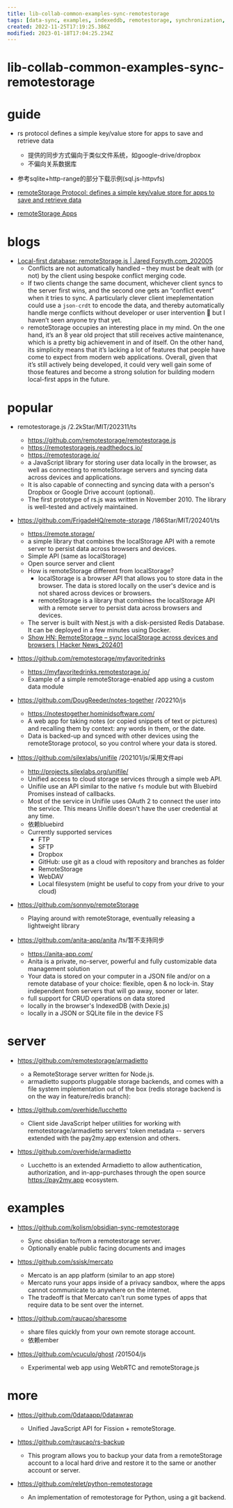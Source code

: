 ```yaml
---
title: lib-collab-common-examples-sync-remotestorage
tags: [data-sync, examples, indexeddb, remotestorage, synchronization, toc]
created: 2022-11-25T17:19:25.386Z
modified: 2023-01-18T17:04:25.234Z
---
```


# lib-collab-common-examples-sync-remotestorage

# guide

- rs protocol defines a simple key/value store for apps to save and retrieve data
  - 提供的同步方式偏向于类似文件系统，如google-drive/dropbox
  - 不偏向关系数据库

- 参考sqlite+http-range的部分下载示例(sql.js-httpvfs)

- [remoteStorage Protocol: defines a simple key/value store for apps to save and retrieve data](https://remotestorage.io/protocol/)
- [remoteStorage Apps](https://remotestorage.io/apps/)
# blogs
- [Local-first database: remoteStorage.js | Jared Forsyth.com_202005](https://jaredforsyth.com/posts/local-first-database-remotestorage/)
  - Conflicts are not automatically handled – they must be dealt with (or not) by the client using bespoke conflict merging code. 
  - If two clients change the same document, whichever client syncs to the server first wins, and the second one gets an “conflict event” when it tries to sync. A particularly clever client imeplementation could use a `json-crdt` to encode the data, and thereby automatically handle merge conflicts without developer or user intervention 🤔 but I haven’t seen anyone try that yet.
  - remoteStorage occupies an interesting place in my mind. On the one hand, it’s an 8 year old project that still receives active maintenance, which is a pretty big achievement in and of itself. On the other hand, its simplicity means that it’s lacking a lot of features that people have come to expect from modern web applications. Overall, given that it’s still actively being developed, it could very well gain some of those features and become a strong solution for building modern local-first apps in the future.
# popular
- remotestorage.js /2.2kStar/MIT/202311/ts
  - https://github.com/remotestorage/remotestorage.js
  - https://remotestoragejs.readthedocs.io/
  - https://remotestorage.io/
  - a JavaScript library for storing user data locally in the browser, as well as connecting to remoteStorage servers and syncing data across devices and applications.
  - It is also capable of connecting and syncing data with a person's Dropbox or Google Drive account (optional).
  - The first prototype of rs.js was written in November 2010. The library is well-tested and actively maintained.

- https://github.com/FrigadeHQ/remote-storage /186Star/MIT/202401/ts
  - https://remote.storage/
  - a simple library that combines the localStorage API with a remote server to persist data across browsers and devices.
  - Simple API (same as localStorage)
  - Open source server and client
  - How is remoteStorage different from localStorage?
    - localStorage is a browser API that allows you to store data in the browser. The data is stored locally on the user's device and is not shared across devices or browsers. 
    - remoteStorage is a library that combines the localStorage API with a remote server to persist data across browsers and devices.
  - The server is built with Nest.js with a disk-persisted Redis Database. It can be deployed in a few minutes using Docker.
  - [Show HN: RemoteStorage – sync localStorage across devices and browsers | Hacker News_202401](https://news.ycombinator.com/item?id=38972358)

- https://github.com/remotestorage/myfavoritedrinks
  - https://myfavoritedrinks.remotestorage.io/
  - Example of a simple remoteStorage-enabled app using a custom data module

- https://github.com/DougReeder/notes-together /202210/js
  - https://notestogether.hominidsoftware.com/
  - A web app for taking notes (or copied snippets of text or pictures) and recalling them by context: any words in them, or the date.
  - Data is backed-up and synced with other devices using the remoteStorage protocol, so you control where your data is stored.

- https://github.com/silexlabs/unifile /202101/js/采用文件api
  - http://projects.silexlabs.org/unifile/
  - Unified access to cloud storage services through a simple web API.
  - Unifile use an API similar to the native `fs` module but with Bluebird Promises instead of callbacks.
  - Most of the service in Unifile uses OAuth 2 to connect the user into the service. This means Unifile doesn't have the user credential at any time.
  - 依赖bluebird
  - Currently supported services
    - FTP
    - SFTP
    - Dropbox
    - GitHub: use git as a cloud with repository and branches as folder
    - RemoteStorage
    - WebDAV
    - Local filesystem (might be useful to copy from your drive to your cloud)

- https://github.com/sonnyp/remoteStorage
  - Playing around with remoteStorage, eventually releasing a lightweight library

- https://github.com/anita-app/anita /ts/暂不支持同步
  - https://anita-app.com/
  - Anita is a private, no-server, powerful and fully customizable data management solution
  - Your data is stored on your computer in a JSON file and/or on a remote database of your choice: flexible, open & no lock-in. Stay independent from servers that will go away, sooner or later.
  - full support for CRUD operations on data stored
  - locally in the browser's IndexedDB (with Dexie.js)
  - locally in a JSON or SQLite file in the device FS 
# server
- https://github.com/remotestorage/armadietto
  - a RemoteStorage server written for Node.js.
  - armadietto supports pluggable storage backends, and comes with a file system implementation out of the box (redis storage backend is on the way in feature/redis branch):

- https://github.com/overhide/lucchetto
  - Client side JavaScript helper utilities for working with remotestorage/armadietto servers' token metadata -- servers extended with the pay2my.app extension and others.
- https://github.com/overhide/armadietto
  - Lucchetto is an extended Armadietto to allow authentication, authorization, and in-app-purchases through the open source https://pay2my.app ecosystem.
# examples
- https://github.com/kolism/obsidian-sync-remotestorage
  - Sync obsidian to/from a remotestorage server. 
  - Optionally enable public facing documents and images

- https://github.com/ssisk/mercato
  - Mercato is an app platform (similar to an app store) 
  - Mercato runs your apps inside of a privacy sandbox, where the apps cannot communicate to anywhere on the internet. 
  - The tradeoff is that Mercato can't run some types of apps that require data to be sent over the internet. 

- https://github.com/raucao/sharesome
  - share files quickly from your own remote storage account.
  - 依赖ember

- https://github.com/vcuculo/ghost /201504/js
  - Experimental web app using WebRTC and remoteStorage.js
# more
- https://github.com/0dataapp/0datawrap
  - Unified JavaScript API for Fission + remoteStorage.

- https://github.com/raucao/rs-backup
  - This program allows you to backup your data from a remoteStorage account to a local hard drive and restore it to the same or another account or server.

- https://github.com/relet/python-remotestorage
  - An implementation of remotestorage for Python, using a git backend.
